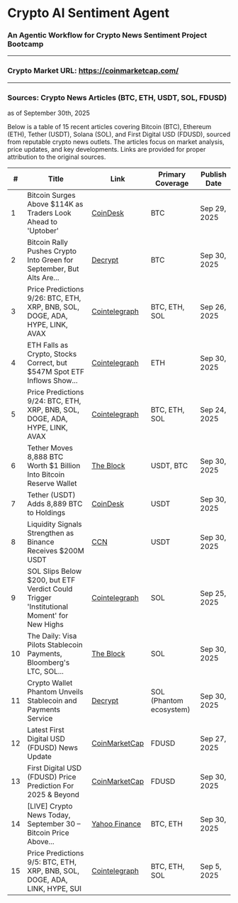 # Crypto AI Sentiment Agent

### An Agentic Workflow for Crypto News Sentiment Project Bootcamp

---
### Crypto Market URL: https://coinmarketcap.com/
---

### Sources: Crypto News Articles (BTC, ETH, USDT, SOL, FDUSD)
as of September 30th, 2025

Below is a table of 15 recent articles covering Bitcoin (BTC), Ethereum (ETH), Tether (USDT), Solana (SOL), and First Digital USD (FDUSD), sourced from reputable crypto news outlets. The articles focus on market analysis, price updates, and key developments. Links are provided for proper attribution to the original sources.

| #  | Title | Link | Primary Coverage | Publish Date |
|----|-------|------|------------------|--------------|
| 1  | Bitcoin Surges Above $114K as Traders Look Ahead to 'Uptober' | [CoinDesk](https://www.coindesk.com/markets/2025/09/29/bitcoin-above-usd114k-amid-shutdown-uncertainty-october-could-offer-relief) | BTC | Sep 29, 2025 |
| 2  | Bitcoin Rally Pushes Crypto Into Green for September, But Alts Are... | [Decrypt](https://decrypt.co/342321/bitcoin-crypto-green-september-altcoin-price-analysis) | BTC | Sep 30, 2025 |
| 3  | Price Predictions 9/26: BTC, ETH, XRP, BNB, SOL, DOGE, ADA, HYPE, LINK, AVAX | [Cointelegraph](https://cointelegraph.com/news/price-predictions-9-26-btc-eth-xrp-bnb-sol-doge-ada-hype-link-avax) | BTC, ETH, SOL | Sep 26, 2025 |
| 4  | ETH Falls as Crypto, Stocks Correct, but $547M Spot ETF Inflows Show... | [Cointelegraph](https://cointelegraph.com/news/eth-drops-as-crypto-stocks-correct-dollar547m-in-spot-etf-inflows-may-save-the-day) | ETH | Sep 30, 2025 |
| 5  | Price Predictions 9/24: BTC, ETH, XRP, BNB, SOL, DOGE, ADA, HYPE, LINK, AVAX | [Cointelegraph](https://cointelegraph.com/news/price-predictions-9-24-btc-eth-xrp-bnb-sol-doge-ada-hype-link-avax) | BTC, ETH, SOL | Sep 24, 2025 |
| 6  | Tether Moves 8,888 BTC Worth $1 Billion Into Bitcoin Reserve Wallet | [The Block](https://www.theblock.co/post/372898/tether-8888-btc-bitcoin-reserve-wallet) | USDT, BTC | Sep 30, 2025 |
| 7  | Tether (USDT) Adds 8,889 BTC to Holdings | [CoinDesk](https://www.coindesk.com/business/2025/09/30/tether-adds-usd1b-in-bitcoin-to-reserves-as-usdt-supply-nears-usd175b-blockchain-data-shows) | USDT | Sep 30, 2025 |
| 8  | Liquidity Signals Strengthen as Binance Receives $200M USDT | [CCN](https://www.ccn.com/news/crypto/liquidity-signals-strengthen-as-binance-receives-200m-usdt-whale-inflow/) | USDT | Sep 30, 2025 |
| 9  | SOL Slips Below $200, but ETF Verdict Could Trigger 'Institutional Moment' for New Highs | [Cointelegraph](https://cointelegraph.com/news/sol-slips-below-dollar200-but-etf-verdict-could-be-institutional-moment-for-new-highs) | SOL | Sep 25, 2025 |
| 10 | The Daily: Visa Pilots Stablecoin Payments, Bloomberg's LTC, SOL... | [The Block](https://www.theblock.co/post/372933/the-daily-visa-pilots-stablecoin-payments-bloombergs-ltc-sol-and-xrp-etf-approval-odds-hit-100-and-more) | SOL | Sep 30, 2025 |
| 11 | Crypto Wallet Phantom Unveils Stablecoin and Payments Service | [Decrypt](https://decrypt.co/342305/crypto-wallet-phantom-unveils-stablecoin-payments) | SOL (Phantom ecosystem) | Sep 30, 2025 |
| 12 | Latest First Digital USD (FDUSD) News Update | [CoinMarketCap](https://coinmarketcap.com/cmc-ai/first-digital-usd/latest-updates/) | FDUSD | Sep 27, 2025 |
| 13 | First Digital USD (FDUSD) Price Prediction For 2025 & Beyond | [CoinMarketCap](https://coinmarketcap.com/cmc-ai/first-digital-usd/price-prediction/) | FDUSD | Sep 30, 2025 |
| 14 | [LIVE] Crypto News Today, September 30 – Bitcoin Price Above... | [Yahoo Finance](https://finance.yahoo.com/news/live-crypto-news-today-september-085754926.html) | BTC, ETH | Sep 30, 2025 |
| 15 | Price Predictions 9/5: BTC, ETH, XRP, BNB, SOL, DOGE, ADA, LINK, HYPE, SUI | [Cointelegraph](https://cointelegraph.com/news/price-predictions-9-5-btc-eth-xrp-bnb-sol-doge-ada-link-hype-sui) | BTC, ETH, SOL | Sep 5, 2025 |

